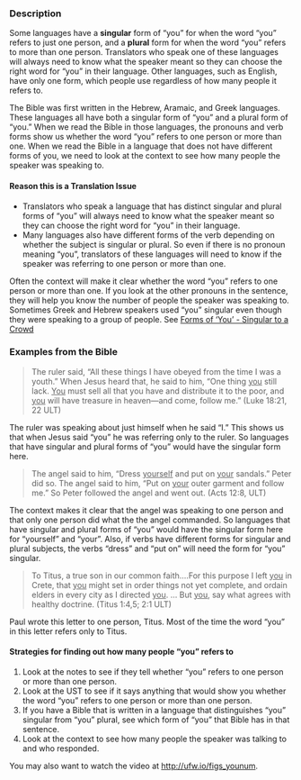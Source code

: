 

### Description

Some languages have a **singular** form of “you” for when the word “you” refers to just one person, and a **plural** form for when the word “you” refers to more than one person. Translators who speak one of these languages will always need to know what the speaker meant so they can choose the right word for “you” in their language. Other languages, such as English, have only one form, which people use regardless of how many people it refers to.

The Bible was first written in the Hebrew, Aramaic, and Greek languages. These languages all have both a singular form of “you” and a plural form of “you.” When we read the Bible in those languages, the pronouns and verb forms show us whether the word “you” refers to one person or more than one. When we read the Bible in a language that does not have different forms of you, we need to look at the context to see how many people the speaker was speaking to.

#### Reason this is a Translation Issue

* Translators who speak a language that has distinct singular and plural forms of “you” will always need to know what the speaker meant so they can choose the right word for “you”  in their language.
* Many languages also have different forms of the verb depending on whether the subject is singular or plural. So even if there is no pronoun meaning “you”, translators of these languages will need to know if the speaker was referring to one person or more than one.

Often the context will make it clear whether the word “you” refers to one person or more than one. If you look at the other pronouns in the sentence, they will help you know the number of people the speaker was speaking to.
Sometimes Greek and Hebrew speakers used “you” singular even though they were speaking to a group of people. See [Forms of ‘You’ - Singular to a Crowd](../figs-youcrowd/01.md)

### Examples from the Bible

> The ruler said, “All these things I have obeyed from the time I was a youth.” When Jesus heard that, he said to him, “One thing  <u>you</u> still lack.  <u>You</u> must sell all that you have and distribute it to the poor, and  <u>you</u> will have treasure in heaven—and come, follow me.” (Luke 18:21, 22 ULT)

The ruler was speaking about just himself when he said “I.” This shows us that when Jesus said “you” he was referring only to the ruler. So languages that have singular and plural forms of “you” would have the singular form here.
> The angel said to him, “Dress  <u>yourself</u> and put on  <u>your</u> sandals.” Peter did so. The angel said to him, “Put on  <u>your</u> outer garment and follow me.” So Peter followed the angel and went out. (Acts 12:8, ULT)

The context makes it clear that the angel was speaking to one person and that only one person did what the the angel commanded. So languages that have singular and plural forms of “you” would have the singular form here for “yourself” and “your”. Also, if verbs have different forms for singular and plural subjects, the verbs “dress” and “put on” will need the form for “you” singular.
> To Titus, a true son in our common faith.…For this purpose I left <u>you</u> in Crete, that <u>you</u> might set in order things not yet complete, and ordain elders in every city as I directed <u>you</u>. … But  <u>you</u>, say what agrees with healthy doctrine. (Titus 1:4,5; 2:1 ULT)

Paul wrote this letter to one person, Titus. Most of the time the word “you” in this letter refers only to Titus.

#### Strategies for finding out how many people “you” refers to

1. Look at the notes to see if they tell whether “you” refers to one person or more than one person.
1. Look at the UST to see if it says anything that would show you whether the word “you” refers to one person or more than one person.
1. If you have a Bible that is written in a language that distinguishes “you” singular from “you” plural, see which form of “you” that Bible has in that sentence.
1. Look at the context to see how many people the speaker was talking to and who responded.


You may also want to watch the video at http://ufw.io/figs_younum.